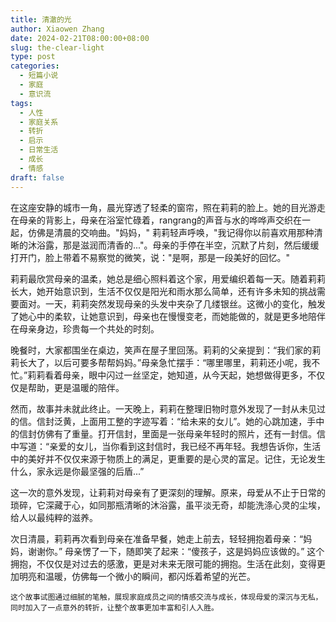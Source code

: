 ```yaml
---
title: 清澈的光
author: Xiaowen Zhang
date: 2024-02-21T08:00:00+08:00
slug: the-clear-light
type: post
categories:
  - 短篇小说
  - 家庭
  - 意识流
tags:
  - 人性
  - 家庭关系
  - 转折
  - 启示
  - 日常生活
  - 成长
  - 情感
draft: false
---
```


在这座安静的城市一角，晨光穿透了轻柔的窗帘，照在莉莉的脸上。她的目光游走在母亲的背影上，母亲在浴室忙碌着，rangrang的声音与水的哗哗声交织在一起，仿佛是清晨的交响曲。"妈妈，" 莉莉轻声呼唤，"我记得你以前喜欢用那种清晰的沐浴露，那是滋润而清香的..."。母亲的手停在半空，沉默了片刻，然后缓缓打开门，脸上带着不易察觉的微笑，说："是啊，那是一段美好的回忆。"

莉莉最欣赏母亲的温柔，她总是细心照料着这个家，用爱编织着每一天。随着莉莉长大，她开始意识到，生活不仅仅是阳光和雨水那么简单，还有许多未知的挑战需要面对。一天，莉莉突然发现母亲的头发中夹杂了几缕银丝。这微小的变化，触发了她心中的柔软，让她意识到，母亲也在慢慢变老，而她能做的，就是更多地陪伴在母亲身边，珍贵每一个共处的时刻。

晚餐时，大家都围坐在桌边，笑声在屋子里回荡。莉莉的父亲提到：“我们家的莉莉长大了，以后可要多帮帮妈妈。”母亲急忙摆手：“哪里哪里，莉莉还小呢，我不忙。”莉莉看着母亲，眼中闪过一丝坚定，她知道，从今天起，她想做得更多，不仅仅是帮助，更是温暖的陪伴。

然而，故事并未就此终止。一天晚上，莉莉在整理旧物时意外发现了一封从未见过的信。信封泛黄，上面用工整的字迹写着：“给未来的女儿”。她的心跳加速，手中的信封仿佛有了重量。打开信封，里面是一张母亲年轻时的照片，还有一封信。信中写道：“亲爱的女儿，当你看到这封信时，我已经不再年轻。我想告诉你，生活中的美好并不仅仅来源于物质上的满足，更重要的是心灵的富足。记住，无论发生什么，家永远是你最坚强的后盾...”

这一次的意外发现，让莉莉对母亲有了更深刻的理解。原来，母爱从不止于日常的琐碎，它深藏于心，如同那瓶清晰的沐浴露，虽平淡无奇，却能洗涤心灵的尘埃，给人以最纯粹的滋养。

次日清晨，莉莉再次看到母亲在准备早餐，她走上前去，轻轻拥抱着母亲：“妈妈，谢谢你。” 母亲愣了一下，随即笑了起来：“傻孩子，这是妈妈应该做的。” 这个拥抱，不仅仅是对过去的感激，更是对未来无限可能的拥抱。生活在此刻，变得更加明亮和温暖，仿佛每一个微小的瞬间，都闪烁着希望的光芒。
```
这个故事试图通过细腻的笔触，展现家庭成员之间的情感交流与成长，体现母爱的深沉与无私，同时加入了一点意外的转折，让整个故事更加丰富和引人入胜。